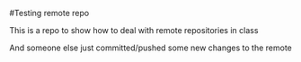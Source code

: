 #Testing remote repo

This is a repo to show how to deal with remote repositories in class

And someone else just committed/pushed some new changes to the remote
